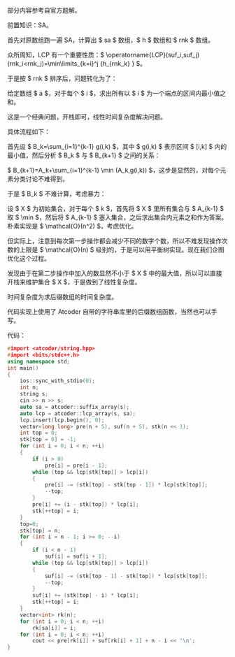 部分内容参考自官方题解。

前置知识：SA。

首先对原数组跑一遍 SA，计算出 $ sa $ 数组，$ h $ 数组和 $ rnk $ 数组。

众所周知，LCP 有一个重要性质：$ \operatorname{LCP}(suf_i,suf_j)(rnk_i<rnk_j)=\min\limits_{k=i}^j \{h_{rnk_k} \} $。

于是按 $ rnk $ 排序后，问题转化为了：

给定数组 $ a $，对于每个 $ i $，求出所有以 $ i $ 为一个端点的区间内最小值之和。

这是一个经典问题，开栈即可，线性时间复杂度解决问题。

具体流程如下：

首先设 $ B_k=\sum_{i=1}^{k-1} g(i,k) $，其中 $ g(i,k) $ 表示区间 $ [i,k] $ 内的最小值，然后分析 $ B_k $ 与 $ B_{k+1} $ 之间的关系：

$ B_{k+1}=A_k+\sum_{i=1}^{k-1} \min (A_k,g(i,k)) $，这步是显然的，对每个元素分类讨论不难得到。

于是 $ B_k $ 不难计算，考虑暴力：

设 $ X $ 为初始集合，对于每个 $ k $，首先将 $ X $ 里所有集合与 $ A_{k-1} $ 取 $ \min $，然后将 $ A_{k-1} $ 塞入集合，之后求出集合内元素之和作为答案。朴素实现是 $ \mathcal{O}(n^2) $，考虑优化。

但实际上，注意到每次第一步操作都会减少不同的数字个数，所以不难发现操作次数的上限是 $ \mathcal{O}(n) $ 级别的，于是可以用平衡树实现。现在我们企图优化这个过程。

发现由于在第二步操作中加入的数显然不小于 $ X $ 中的最大值，所以可以直接开栈来维护集合 $ X $，于是做到了线性复杂度。

时间复杂度为求后缀数组的时间复杂度。

代码实现上使用了 Atcoder 自带的字符串库里的后缀数组函数，当然也可以手写。

代码：

```cpp
#import <atcoder/string.hpp>
#import <bits/stdc++.h>
using namespace std;
int main() 
{
    ios::sync_with_stdio(0);
    int n;
    string s;
    cin >> n >> s;
    auto sa = atcoder::suffix_array(s);
    auto lcp = atcoder::lcp_array(s, sa);
    lcp.insert(lcp.begin(), 0);
    vector<long long> pre(n + 5), suf(n + 5), stk(n << 1);
    int top = 0;
    stk[top = 0] = -1;
    for (int i = 0; i < n; ++i) 
    {
        if (i > 0)
            pre[i] = pre[i - 1];
        while (top && lcp[stk[top]] > lcp[i]) 
        {
            pre[i] -= (stk[top] - stk[top - 1]) * lcp[stk[top]];
            --top;
        }
        pre[i] += (i - stk[top]) * lcp[i];
        stk[++top] = i;
    }
    top=0;
    stk[top] = n;
    for (int i = n - 1; i >= 0; --i) 
    {
        if (i < n - 1)
            suf[i] = suf[i + 1];
        while (top && lcp[stk[top]] > lcp[i]) 
        {
            suf[i] -= (stk[top - 1] - stk[top]) * lcp[stk[top]];
            --top;
        }
        suf[i] += (stk[top] - i) * lcp[i];
        stk[++top] = i;
    }
    vector<int> rk(n);
    for (int i = 0; i < n; ++i)
        rk[sa[i]] = i;
    for (int i = 0; i < n; ++i) 
        cout << pre[rk[i]] + suf[rk[i] + 1] + n - i << '\n';
}
```

